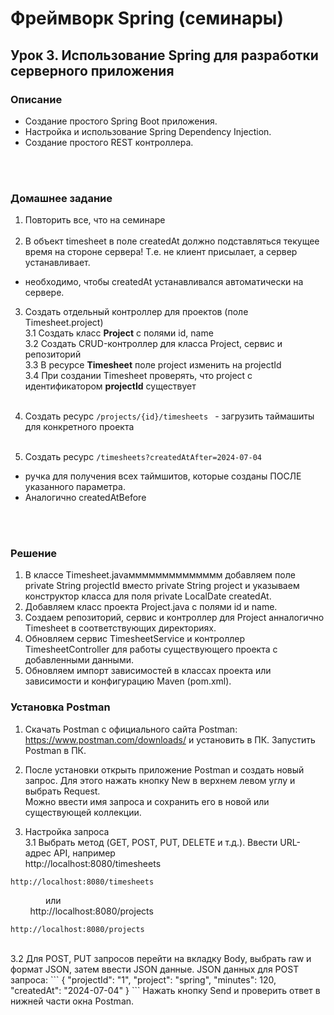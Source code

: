 # Фреймворк Spring (семинары)
## Урок 3. Использование Spring для разработки серверного приложения

### Описание
- Создание простого Spring Boot приложения.
- Настройка и использование Spring Dependency Injection.
- Создание простого REST контроллера.

<br><br>

### Домашнее задание


1. Повторить все, что на семинаре<br><br>
2. В объект timesheet в поле createdAt должно подставляться текущее время на стороне сервера!
Т.е. не клиент присылает, а сервер устанавливает.<br>
- необходимо, чтобы createdAt устанавливался автоматически на сервере.
3. Создать отдельный контроллер для проектов (поле Timesheet.project)<br>
3.1 Создать класс **Project** с полями id, name<br>
3.2 Создать CRUD-контроллер для класса Project, сервис и репозиторий<br>
3.3 В ресурсе **Timesheet** поле project изменить на projectId<br>
3.4 При создании Timesheet проверять, что project с идентификатором **projectId** существует<br><br>

4. Создать ресурс 
```/projects/{id}/timesheets ``` - загрузить таймашиты для конкретного проекта<br><br>
5. Создать ресурс ```/timesheets?createdAtAfter=2024-07-04```<br>
- ручка для получения всех таймшитов, которые созданы ПОСЛЕ указанного параметра.<br>
- Аналогично createdAtBefore<br>


<br><br>

### Решение

1. В классе Timesheet.javaмммммммммммммм добавляем поле private String projectId вместо private String project и указываем конструктор класса для поля private LocalDate createdAt.
2. Добавляем класс проекта Project.java с полями id и name.
3. Создаем репозиторий, сервис и контроллер для Project анналогично Timesheet в соответствующих директориях.
4. Обновляем сервис TimesheetService и контроллер TimesheetController для работы существующего проекта с добавленными данными.
5. Обновляем импорт зависимостей в классах проекта или зависимости и конфигурацию Maven (pom.xml). 

### Установка Postman

1. Скачать Postman с официального сайта Postman: https://www.postman.com/downloads/ и установить в ПК. Запустить Postman в ПК.<br>

2. После установки открыть приложение Postman и создать новый запрос. Для этого нажать кнопку New в верхнем левом углу и выбрать Request. <br>Можно ввести имя запроса и сохранить его в новой или существующей коллекции.<br>

3. Настройка запроса<br>
3.1 Выбрать метод (GET, POST, PUT, DELETE и т.д.). Ввести URL-адрес API, например <br>
http://localhost:8080/timesheets 
```
http://localhost:8080/timesheets 
```
&ensp;&ensp;&ensp;&ensp;&ensp;&ensp;&ensp;&ensp;или <br>
&nbsp;&nbsp;&nbsp;&nbsp;&nbsp;&nbsp;&nbsp;&nbsp;http://localhost:8080/projects 

```
http://localhost:8080/projects 

```
<br>
3.2 Для POST, PUT запросов перейти на вкладку Body, выбрать raw и формат JSON, затем ввести JSON данные. JSON данных для POST запроса:
```
{
    "projectId": "1",
    "project": "spring",
    "minutes": 120,
    "createdAt": "2024-07-04"
}
```
Нажать кнопку Send и проверить ответ в нижней части окна Postman.<br><br><br>